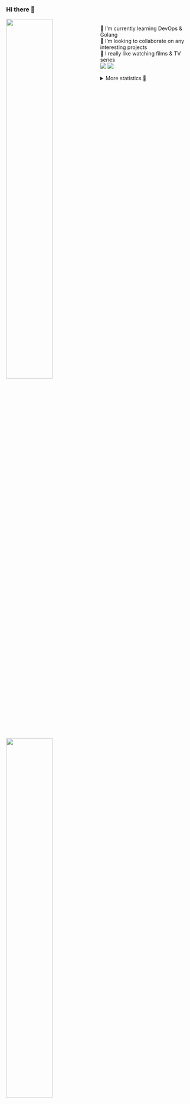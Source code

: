 ### Hi there 👋


[<img align="left" width="50%" src="https://github-readme-stats.vercel.app/api?username=rufusnufus&hide=issues&show_icons=true&count_private=true&theme=transparent&title_color=FF6F40&text_color=FBF9F8&icon_color=F48242&hide_border=true&hide_title=true#gh-dark-mode-only">](https://metrics.lecoq.io/rufusnufus#gh-dark-mode-only)
[<img align="left" width="50%" src="https://github-readme-stats.vercel.app/api?username=rufusnufus&hide=issues&show_icons=true&count_private=true&theme=transparent&title_color=FF6533&text_color=4D4644&icon_color=FF8038&hide_border=true&hide_title=true#gh-light-mode-only">](https://metrics.lecoq.io/rufusnufus#gh-light-mode-only)

<p>
  <br>
  🌱 I’m currently learning DevOps & Golang</br>
  👯 I’m looking to collaborate on any interesting projects</br>
  🎥 I really like watching films & TV series</br>
  <a href="https://linkedin.com/in/rufusnufus"><img src="https://img.shields.io/badge/linkedin-0077B5.svg?style=for-the-badge&logo=linkedin&logoColor=white"/></a>
  <a href="https://t.me/rufusnufus"><img src="https://img.shields.io/badge/-telegram-black?style=for-the-badge&color=blue&logo=telegram"/></a>
</p>

<p text-align="left">
<details>
  <summary>More statistics 👀</summary><br/>

<!--START_SECTION:waka-->
![Code Time](http://img.shields.io/badge/Code%20Time-404%20hrs%2021%20mins-blue)

![Profile Views](http://img.shields.io/badge/Profile%20Views-2-blue)

**I'm an Early 🐤** 

```text
🌞 Morning                5762 commits        █████░░░░░░░░░░░░░░░░░░░░   21.06 % 
🌆 Daytime                15799 commits       ██████████████░░░░░░░░░░░   57.74 % 
🌃 Evening                5059 commits        █████░░░░░░░░░░░░░░░░░░░░   18.49 % 
🌙 Night                  741 commits         █░░░░░░░░░░░░░░░░░░░░░░░░   02.71 % 
```
📅 **I'm Most Productive on Monday** 

```text
Monday                   5561 commits        █████░░░░░░░░░░░░░░░░░░░░   20.32 % 
Tuesday                  5150 commits        █████░░░░░░░░░░░░░░░░░░░░   18.82 % 
Wednesday                5436 commits        █████░░░░░░░░░░░░░░░░░░░░   19.87 % 
Thursday                 4893 commits        ████░░░░░░░░░░░░░░░░░░░░░   17.88 % 
Friday                   4800 commits        ████░░░░░░░░░░░░░░░░░░░░░   17.54 % 
Saturday                 627 commits         █░░░░░░░░░░░░░░░░░░░░░░░░   02.29 % 
Sunday                   894 commits         █░░░░░░░░░░░░░░░░░░░░░░░░   03.27 % 
```


📊 **This Week I Spent My Time On** 

```text
💬 Programming Languages: 
Terraform                5 hrs 29 mins       ███████████░░░░░░░░░░░░░░   45.35 % 
HCL                      3 hrs               ██████░░░░░░░░░░░░░░░░░░░   24.84 % 
Python                   1 hr 32 mins        ███░░░░░░░░░░░░░░░░░░░░░░   12.67 % 
Markdown                 27 mins             █░░░░░░░░░░░░░░░░░░░░░░░░   03.76 % 
Other                    24 mins             █░░░░░░░░░░░░░░░░░░░░░░░░   03.38 % 

🔥 Editors: 
VS Code                  11 hrs 59 mins      █████████████████████████   98.98 % 
iTerm2                   7 mins              ░░░░░░░░░░░░░░░░░░░░░░░░░   01.02 % 
```

**I Mostly Code in Java** 

```text
Python                   19 repos            ███░░░░░░░░░░░░░░░░░░░░░░   12.58 % 
Smarty                   15 repos            ██░░░░░░░░░░░░░░░░░░░░░░░   09.93 % 
HCL                      6 repos             █░░░░░░░░░░░░░░░░░░░░░░░░   03.97 % 
HTML                     4 repos             █░░░░░░░░░░░░░░░░░░░░░░░░   02.65 % 
Mustache                 4 repos             █░░░░░░░░░░░░░░░░░░░░░░░░   02.65 % 
```




 Last Updated on 15/07/2023 01:10:33 UTC
<!--END_SECTION:waka-->

</details>
</p>
